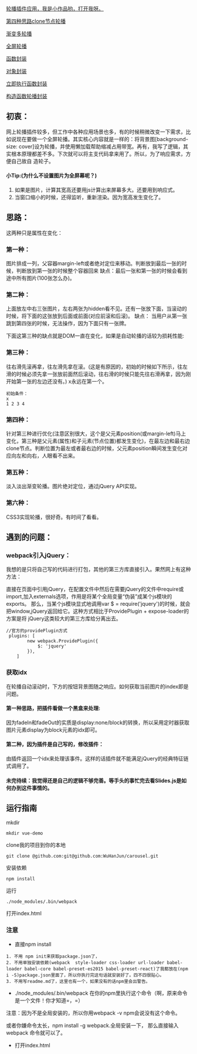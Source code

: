 
[轮播插件应用，我是小作品哟，打开我呀。](https://wuhanjun.github.io/carousel/index.html)

[第四种思路clone节点轮播](https://wuhanjun.github.io/Learing-Task/27-jQuery%E8%BD%AE%E6%92%AD/27Carousel-3.1.html)

[渐变多轮播](https://wuhanjun.github.io/Learing-Task/27-jQuery%E8%BD%AE%E6%92%AD/27Carousel-2.html)

[全屏轮播](https://wuhanjun.github.io/Learing-Task/27-jQuery%E8%BD%AE%E6%92%AD/27Carousel-4Fullpage2.html)

[函数封装](https://wuhanjun.github.io/Learing-Task/otherCarousel/function)

[对象封装](https://wuhanjun.github.io/Learing-Task/otherCarousel/object.html)

[立即执行函数封装](https://wuhanjun.github.io/Learing-Task/otherCarousel/immediately-function.html)

[构造函数轮播封装](https://wuhanjun.github.io/Learing-Task/Object&&Prototype/carousel.html#)

## 初衷：

网上轮播插件较多，但工作中各种应用场景也多，有的时候稍微改变一下需求，比如说现在要做一个全屏轮播。其实核心内容就是一样的：将背景图[background-size:
cover]设为轮播，并使用懒加载帮助缩减占用带宽。再有，我写了逻辑，其实根本原理都差不多。下次就可以将主支代码拿来用了。所以，为了响应需求，方便自己故自
造轮子。

#### 小Tip:(为什么不设置图片为全屏幕呢？)

1. 如果是图片，计算其宽高还要用js计算出来屏幕多大。还要用到响应式。
2. 当窗口缩小的时候，还得监听，重新渲染。因为宽高发生变化了。 

## 思路：

这两种只是属性在变化：
### 第一种：
图片排成一列，父容器margin-left或者绝对定位来移动。判断放到最后一张的时候，判断放到第一张的时候整个容器回来
缺点：最后一张和第一张的时候会看到途中所有图片(100张怎么办)。

### 第二种：
上面放左中右三张图片，左右两张为hidden看不见。还有一张放下面，当滚动的时候，将下面的这张放到后面或前面(对应前滚和后滚)。
缺点： 当用户从第一张跳到第四张的时候，无法操作，因为下面只有一张牌。

下面这第三种的缺点就是DOM一直在变化，如果是自动轮播的话较为损耗性能:
### 第三种： 
往右滑先滚再拿，往左滑先拿在滚。(这是有原因的，初始的时候如下所示，往左滑的时候必须先拿一张放前面然后滚动，往右滑的时候只能先往右滑再拿，因为刚开始第一张的左边还没有。)     x永远在第一个。

```
初始条件：
x
1 2 3 4
```

### 第四种：

针对第三种进行优化(注意区别很大，这个是父元素position(或margin-left)马上变化，第三种是父元素(属性)和子元素(节点位置)都发生变化)，在最左边和最右边clone节点。判断位置为最左或者最右边的时候，父元素position瞬间发生变化对应向左和向右，人眼看不出来。

### 第五种：
淡入淡出渐变轮播。图片绝对定位，通过jQuery API实现。

### 第六种：

CSS3实现轮播，很好奇。有时间了看看。

## 遇到的问题：

### webpack引入jQuery：

我想的是只将自己写的代码进行打包，其他的第三方库直接引入。果然网上有这种方法：

直接在页面中引用jQuery，在配置文件中然后在需要jQuery的文件中require或import,加入externals选项，作用是将某个全局变量“伪装”成某个js模块的exports。
那么，当某个js模块显式地调用var $ = require('jquery')的时候，就会把window,jQuery返回给它。这种方式相比于ProvidePlugin + expose-loader的方案是将
jQuery这类较大的第三方库给分离出去。

```
//官方的providePlugin方式
 plugins: [
        new webpack.ProvidePlugin({
            $: 'jquery'
        }),
    ]
```
### 获取idx

在轮播自动滚动时，下方的按钮背景图随之响应。如何获取当前图片的index即是问题。

#### 第一种思路，把插件看做一个黑盒来处理:
因为fadeIn和fadeOut的实质是display:none/block的转换，所以采用定时器获取图片元素display为block元素的idx即可。

#### 第二种，因为插件是自己写的，修改插件：
由插件返回一个idx来处理该事件。这样的话插件就不能满足jQuery的经典特征链式调用了。

#### 未完待续：我觉得还是自己的逻辑不够完善。等手头的事忙完去看Slides.js是如何办到这件事情的。

## 运行指南

mkdir
```
mkdir vue-demo
```

clone我的项目到你的本地 

```
git clone @github.com:git@github.com:WuHanJun/carousel.git

```

安装依赖

```
npm install
```

运行
```
./node_modules/.bin/webpack
```

打开index.html

### 注意

- 直接npm install
```
1. 不用 npm init来获取package.json了，
2. 不用单独安装依赖(webpack  style-loader css-loader url-loader babel-loader babel-core babel-preset-es2015 babel-preset-react)了我都放在(npm i -S)package.json里面了，所以你执行完这句话就安装好了。四不四很贴心。
3. 不用写readme.md了，这里也有一个，如果没有的话npm里会出警告。
```
- ./node_modules/.bin/webpack 在你的npm里执行这个命令（啊，原来命令是一个文件！你才知道=，=）

注意：因为不是全局安装的，所以你用webpack -v npm会说没有这个命令。

或者你嫌命令太长，npm install -g webpack.全局安装一下，
那么直接输入  webpack    命令就可以了。

- 打开index.html
